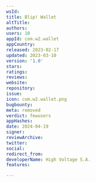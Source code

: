 ```yaml
---
wsId: 
title: Blip! Wallet
altTitle: 
authors: 
users: 10
appId: com.w2.wallet
appCountry: 
released: 2023-02-17
updated: 2023-03-10
version: '1.0'
stars: 
ratings: 
reviews: 
website: 
repository: 
issue: 
icon: com.w2.wallet.png
bugbounty: 
meta: removed
verdict: fewusers
appHashes: 
date: 2024-04-19
signer: 
reviewArchive: 
twitter: 
social: 
redirect_from: 
developerName: High Voltage S.A.
features: 

---
```


